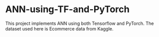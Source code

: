 # ANN-using-TF-and-PyTorch
This project implements ANN using both Tensorflow and PyTorch. The dataset used here is Ecommerce data from Kaggle.
